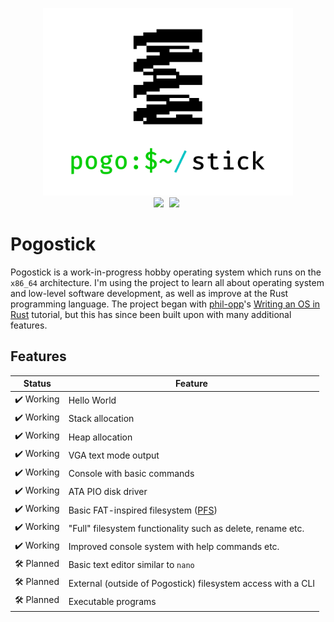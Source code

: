<p align="center">
    <img src="assets/logo.png" width=400><br>
    <img src="https://img.shields.io/badge/language-rust-b07858?style=for-the-badge&logo=rust" style="margin-right:5px">
    <img src="https://img.shields.io/badge/architecture-x86__64-blue?style=for-the-badge" style="margin-right:5px">
</p>

# Pogostick
Pogostick is a work-in-progress hobby operating system which runs on the `x86_64` architecture. I'm using the project to learn all about operating system and low-level software development, as well as improve at the Rust programming language. The project began with [phil-opp](https://github.com/phil-opp)'s [Writing an OS in Rust](https://os.phil-opp.com/) tutorial, but this has since been built upon with many additional features.

## Features
| Status | Feature |
| --- | --- |
|✔️ Working | Hello World |
|✔️ Working | Stack allocation |
|✔️ Working | Heap allocation |
|✔️ Working | VGA text mode output |
|✔️ Working | Console with basic commands |
|✔️ Working | ATA PIO disk driver |
|✔️ Working | Basic FAT-inspired filesystem ([PFS](doc/filesystem.md)) |
|✔️ Working | "Full" filesystem functionality such as delete, rename etc. |
|✔️ Working | Improved console system with help commands etc. |
|🛠️ Planned | Basic text editor similar to `nano` |
|🛠️ Planned | External (outside of Pogostick) filesystem access with a CLI |
|🛠️ Planned | Executable programs |